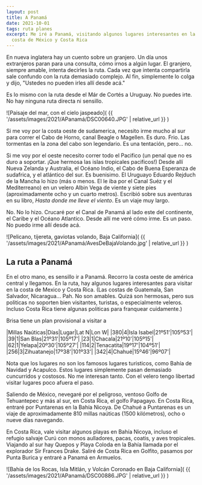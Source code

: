 ```yaml
---
layout: post
title: A Panamá
date: 2021-10-01
tags: ruta planes
excerpt: Me iré a Panamá, visitando algunos lugares interesantes en la
  costa de México y Costa Rica
---
```


En nueva inglatera hay un cuento sobre un granjero. Un día unos extranjeros
paran para una consulta, cómo irnos a algún lugar. El granjero, siempre
amable, intenta decirles la ruta. Cada vez que intenta compartirla sale
confundo con la ruta demasiado complejo. Al fin, simplemente lo colga y
dijo, "Ustedes no pueden irles allí desde acá."

Es lo mismo con la ruta desde el Már de Cortés a Uruguay. No puedes
irte. No hay ninguna ruta directa ni sensillo.

![Paisaje del mar, con el cielo jaspeado](
  {{ '/assets/images/2021/APanamá/DSC00640.JPG' | relative_url }}
)

Si me voy por la costa
oeste de sudamerica, necesito irme mucho al sur para correr el Cabo
de Horno, canal Beagle o Magellen. Es duro. Frio. Las tormentas en la
zona del cabo son legendario. Es una tentación, pero... no.

Si me voy por el oeste necesito correr todo el Pacifico (un penal
que no es duro a soportar. ¡Que hermosa las islas tropicales pacificos!)
Desde allí Nueva Zelanda y Australia, el Océano Indio, el Cabo de Buena
Esperanza de sudafrica, y el atlántico del sur. Es buenisimo. El Uruguayo
Eduardo Rejduch de la Mancha lo hizo (más o menos. El le iba por el Canal
Suéz y el Mediterreano) en un velero Albin Vega de viente y
siete pies (aproximadamente ocho y un cuarto metros). Escribió sobre sus
aventuras en su libro, _Hasta donde me lleve el viento_. Es un viaje muy largo.

No. No lo hizo. Crucaré por el Canal de Panamá al lado este del
continente, el Caribe y el Océano Atlantico. Desde allí me veré cómo irme.
Es un paso. No puedo irme allí desde acá.

![Pelicano, tijereta, gaviotas volando, Baja California](
  {{ '/assets/images/2021/APanamá/AvesDeBajaVolando.jpg' | relative_url }}
)

## La ruta a Panamá

En el otro mano, es sensillo ir a Panamá. Recorro la costa oeste de
américa central y llegamos. En la ruta, hay algunos lugares interesantes
para visitar en la costa de Mexico y Costa Rica. (Las costas de Guatemala,
San Salvador, Nicaragua... Pah. No son amables. Quizá son hermosas, pero sus
politicas no soporten bien visitantes, turistas, o especialmente veleros.
Incluso Costa Rica tiene algunas politicas para franquear cuidamente.)

Brisa tiene un plan provisional a visitar a

|Millas Naúticas|Días|Lugar|Lat N|Lon W|
|380|4|Isla Isabel|21º51'|105º53'|
|39|1|San Blas|21º31'|105º17'|
|23|1|Chacala|21º10'|105º15'|
|62|1|Yelapa|20º30'|105º27'|
|114|2|Tenacatita|19º17'|104º51'|
|256|3|Zihuatanejo|17º38'|101º33'|
|342|4|Chahué|15º46'|96º07'|

Nota que los lugares no son los famosos lugares turisticos, como Bahía de
Navidad y Acapulco. Estos lugares simplemente pasan demasiado cuncurridos y
costosos. No me interesan tanto. Con el velero tengo libertad visitar
lugares poco afuera el paso.

Saliendo de México, nevegaré por el peligroso, ventoso
Golfo de Tehuantepec y más al sur, en Costa Rica, el golfo Papagayo.
En Costa Rica, entraré por Puntarenas en la Bahía Nicoya.
De Chahué a Puntarenas es un
viaje de aproximadamente 810 millas naúticas (1500 kilómetros),
ocho o nueve días navegando.

En Costa Rica, vale visitar algunos playas en Bahía Nicoya, incluso el
refugio salvaje Curú con monos aulladores, pacas, coatis, y aves tropicales.
Viajando al sur hay Quepos y Playa Coloda en
la Bahía llamada por el explorador Sir Frances Drake. Saliré de
Costa Rica en Golfito, pasamos por Punta Burica y entraré a Panamá en
Armuelos.

![Bahía de los Rocas, Isla Mitlán, y Volcán Coronado en Baja California](
  {{ '/assets/images/2021/APanamá/DSC00886.JPG' | relative_url }}
)

